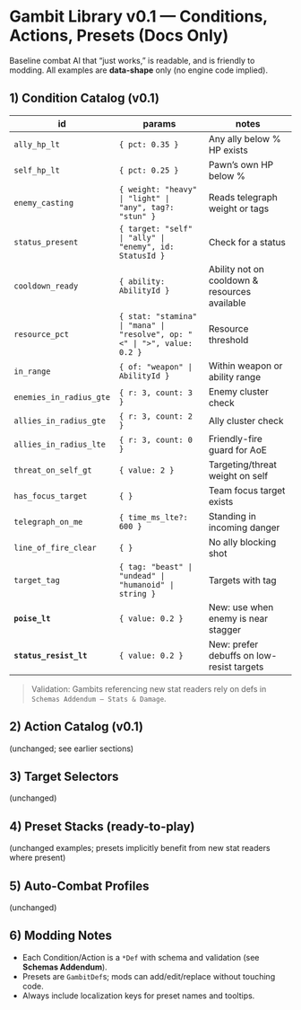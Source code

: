 # Gambit Library v0.1 — Conditions, Actions, Presets (Docs Only)

Baseline combat AI that “just works,” is readable, and is friendly to modding. All examples are **data-shape** only (no engine code implied).

## 1) Condition Catalog (v0.1)

| id | params | notes |
|---|---|---|
| `ally_hp_lt` | `{ pct: 0.35 }` | Any ally below % HP exists |
| `self_hp_lt` | `{ pct: 0.25 }` | Pawn’s own HP below % |
| `enemy_casting` | `{ weight: "heavy" \| "light" \| "any", tag?: "stun" }` | Reads telegraph weight or tags |
| `status_present` | `{ target: "self" \| "ally" \| "enemy", id: StatusId }` | Check for a status |
| `cooldown_ready` | `{ ability: AbilityId }` | Ability not on cooldown & resources available |
| `resource_pct` | `{ stat: "stamina" \| "mana" \| "resolve", op: "<" \| ">", value: 0.2 }` | Resource threshold |
| `in_range` | `{ of: "weapon" \| AbilityId }` | Within weapon or ability range |
| `enemies_in_radius_gte` | `{ r: 3, count: 3 }` | Enemy cluster check |
| `allies_in_radius_gte` | `{ r: 3, count: 2 }` | Ally cluster check |
| `allies_in_radius_lte` | `{ r: 3, count: 0 }` | Friendly-fire guard for AoE |
| `threat_on_self_gt` | `{ value: 2 }` | Targeting/threat weight on self |
| `has_focus_target` | `{ }` | Team focus target exists |
| `telegraph_on_me` | `{ time_ms_lte?: 600 }` | Standing in incoming danger |
| `line_of_fire_clear` | `{ }` | No ally blocking shot |
| `target_tag` | `{ tag: "beast" \| "undead" \| "humanoid" \| string }` | Targets with tag |
| **`poise_lt`** | `{ value: 0.2 }` | New: use when enemy is near stagger |
| **`status_resist_lt`** | `{ value: 0.2 }` | New: prefer debuffs on low-resist targets |

> Validation: Gambits referencing new stat readers rely on defs in `Schemas Addendum — Stats & Damage`.

## 2) Action Catalog (v0.1)
(unchanged; see earlier sections)

## 3) Target Selectors
(unchanged)

## 4) Preset Stacks (ready-to-play)
(unchanged examples; presets implicitly benefit from new stat readers where present)

## 5) Auto-Combat Profiles
(unchanged)

## 6) Modding Notes
- Each Condition/Action is a `*Def` with schema and validation (see **Schemas Addendum**).
- Presets are `GambitDef`s; mods can add/edit/replace without touching code.
- Always include localization keys for preset names and tooltips.
